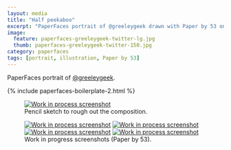 ```yaml
---
layout: media
title: "Half peekaboo"
excerpt: "PaperFaces portrait of @greeleygeek drawn with Paper by 53 on an iPad."
image: 
  feature: paperfaces-greeleygeek-twitter-lg.jpg
  thumb: paperfaces-greeleygeek-twitter-150.jpg
category: paperfaces
tags: [portrait, illustration, Paper by 53]
---
```


PaperFaces portrait of [@greeleygeek](http://twitter.com/greeleygeek).

{% include paperfaces-boilerplate-2.html %}

<figure>
	<a href="{{ site.url }}/images/paperfaces-greeleygeek-process-1-lg.jpg"><img src="{{ site.url }}/images/paperfaces-greeleygeek-process-1-750.jpg" alt="Work in process screenshot"></a>
	<figcaption>Pencil sketch to rough out the composition.</figcaption>
</figure>

<figure class="half">
	<a href="{{ site.url }}/images/paperfaces-greeleygeek-process-2-lg.jpg"><img src="{{ site.url }}/images/paperfaces-greeleygeek-process-2-600.jpg" alt="Work in process screenshot"></a>
	<a href="{{ site.url }}/images/paperfaces-greeleygeek-process-3-lg.jpg"><img src="{{ site.url }}/images/paperfaces-greeleygeek-process-3-600.jpg" alt="Work in process screenshot"></a>
	<a href="{{ site.url }}/images/paperfaces-greeleygeek-process-4-lg.jpg"><img src="{{ site.url }}/images/paperfaces-greeleygeek-process-4-600.jpg" alt="Work in process screenshot"></a>
	<a href="{{ site.url }}/images/paperfaces-greeleygeek-process-5-lg.jpg"><img src="{{ site.url }}/images/paperfaces-greeleygeek-process-5-600.jpg" alt="Work in process screenshot"></a>
	<figcaption>Work in progress screenshots (Paper by 53).</figcaption>
</figure>